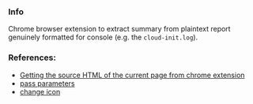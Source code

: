 ### Info
Chrome browser extension to extract summary from plaintext report genuinely formatted for console (e.g. the `cloud-init.log`).

### References:

 * [Getting the source HTML of the current page from chrome extension](http://stackoverflow.com/questions/21314897/access-dom-elements-through-chrome-extension)
 * [pass parameters](http://stackoverflow.com/questions/17567624/pass-parameter-using-executescript-chrome)
 * [change icon](http://stackoverflow.com/questions/6939974/how-i-can-change-default-icon-in-chrome-extension)
